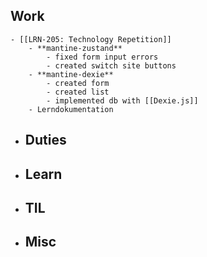 ## Work
	- [[LRN-205: Technology Repetition]]
		- **mantine-zustand**
			- fixed form input errors
			- created switch site buttons
		- **mantine-dexie**
			- created form
			- created list
			- implemented db with [[Dexie.js]]
		- Lerndokumentation
- ## Duties
- ## Learn
- ## TIL
- ## Misc